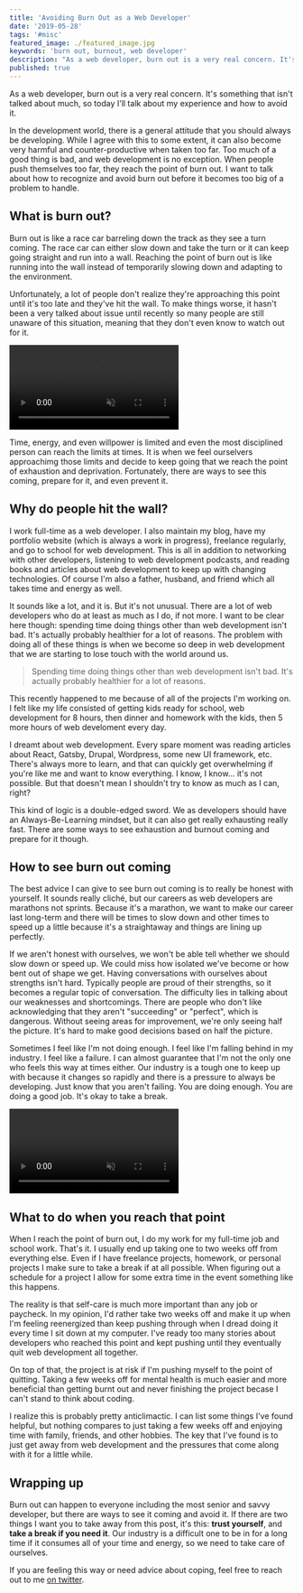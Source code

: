 ```yaml
---
title: 'Avoiding Burn Out as a Web Developer'
date: '2019-05-28'
tags: '#misc'
featured_image: ./featured_image.jpg
keywords: 'burn out, burnout, web developer'
description: "As a web developer, burn out is a very real concern. It's something that isn't talked about much, so today I'll talk about my experience and how to avoid it."
published: true
---
```


As a web developer, burn out is a very real concern. It's something that isn't talked about much, so today I'll talk about my experience and how to avoid it.

In the development world, there is a general attitude that you should always be developing. While I agree with this to some extent, it can also become very harmful and counter-productive when taken too far. Too much of a good thing is bad, and web development is no exception. When people push themselves too far, they reach the point of burn out. I want to talk about how to recognize and avoid burn out before it becomes too big of a problem to handle.

## What is burn out?

Burn out is like a race car barreling down the track as they see a turn coming. The race car can either slow down and take the turn or it can keep going straight and run into a wall. Reaching the point of burn out is like running into the wall instead of temporarily slowing down and adapting to the environment.

Unfortunately, a lot of people don't realize they're approaching this point until it's too late and they've hit the wall. To make things worse, it hasn't been a very talked about issue until recently so many people are still unaware of this situation, meaning that they don't even know to watch out for it.

<video src="https://media.giphy.com/media/4TMqcN59kg3Yc/giphy.mp4" muted playsinline autoplay loop></video>

Time, energy, and even willpower is limited and even the most disciplined person can reach the limits at times. It is when we feel ourselvers approachimg those limits and decide to keep going that we reach the point of exhaustion and deprivation. Fortunately, there are ways to see this coming, prepare for it, and even prevent it.

## Why do people hit the wall?

I work full-time as a web developer. I also maintain my blog, have my portfolio website (which is always a work in progress), freelance regularly, and go to school for web development. This is all in addition to networking with other developers, listening to web development podcasts, and reading books and articles about web development to keep up with changing technologies. Of course I'm also a father, husband, and friend which all takes time and energy as well.

It sounds like a lot, and it is. But it's not unusual. There are a lot of web developers who do at least as much as I do, if not more. I want to be clear here though: spending time doing things other than web development isn't bad. It's actually probably healthier for a lot of reasons. The problem with doing all of these things is when we become so deep in web development that we are starting to lose touch with the world around us.

> Spending time doing things other than web development isn't bad. It's actually probably healthier for a lot of reasons.

This recently happened to me because of all of the projects I'm working on. I felt like my life consisted of getting kids ready for school, web development for 8 hours, then dinner and homework with the kids, then 5 more hours of web develoment every day.

I dreamt about web development. Every spare moment was reading articles about React, Gatsby, Drupal, Wordpress, some new UI framework, etc. There's always more to learn, and that can quickly get overwhelming if you're like me and want to know everything. I know, I know... it's not possible. But that doesn't mean I shouldn't try to know as much as I can, right?

This kind of logic is a double-edged sword. We as developers should have an Always-Be-Learning mindset, but it can also get really exhausting really fast. There are some ways to see exhaustion and burnout coming and prepare for it though.

## How to see burn out coming

The best advice I can give to see burn out coming is to really be honest with yourself. It sounds really cliché, but our careers as web developers are marathons not sprints. Because it's a marathon, we want to make our career last long-term and there will be times to slow down and other times to speed up a little because it's a straightaway and things are lining up perfectly.

If we aren't honest with ourselves, we won't be able tell whether we should slow down or speed up. We could miss how isolated we've become or how bent out of shape we get. Having conversations with ourselves about strengths isn't hard. Typically people are proud of their strengths, so it becomes a regular topic of conversation. The difficulty lies in talking about our weaknesses and shortcomings. There are people who don't like acknowledging that they aren't "succeeding" or "perfect", which is dangerous. Without seeing areas for improvement, we're only seeing half the picture. It's hard to make good decisions based on half the picture.

Sometimes I feel like I'm not doing enough. I feel like I'm falling behind in my industry. I feel like a failure. I can almost guarantee that I'm not the only one who feels this way at times either. Our industry is a tough one to keep up with because it changes so rapidly and there is a pressure to always be developing. Just know that you aren't failing. You are doing enough. You are doing a good job. It's okay to take a break.

<video src="https://media.giphy.com/media/xT0GqFIpuorgUtGLOE/giphy.mp4" playsinline autoplay muted loop></video>

## What to do when you reach that point

When I reach the point of burn out, I do my work for my full-time job and school work. That's it. I usually end up taking one to two weeks off from everything else. Even if I have freelance projects, homework, or personal projects I make sure to take a break if at all possible. When figuring out a schedule for a project I allow for some extra time in the event something like this happens.

The reality is that self-care is much more important than any job or paycheck. In my opinion, I'd rather take two weeks off and make it up when I'm feeling reenergized than keep pushing through when I dread doing it every time I sit down at my computer. I've ready too many stories about developers who reached this point and kept pushing until they eventually quit web development all together.

On top of that, the project is at risk if I'm pushing myself to the point of quitting. Taking a few weeks off for mental health is much easier and more beneficial than getting burnt out and never finishing the project becase I can't stand to think about coding.

I realize this is probably pretty anticlimactic. I can list some things I've found helpful, but nothing compares to just taking a few weeks off and enjoying time with family, friends, and other hobbies. The key that I've found is to just get away from web development and the pressures that come along with it for a little while.

## Wrapping up

Burn out can happen to everyone including the most senior and savvy developer, but there are ways to see it coming and avoid it. If there are two things I want you to take away from this post, it's this: **trust yourself**, and **take a break if you need it**. Our industry is a difficult one to be in for a long time if it consumes all of your time and energy, so we need to take care of ourselves.

If you are feeling this way or need advice about coping, feel free to reach out to me [on twitter](https://www.twitter.com/iam_timsmith).
